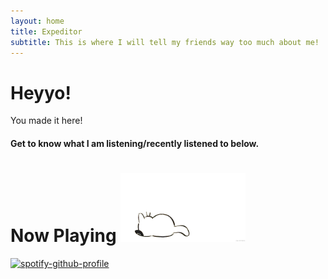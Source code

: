 ```yaml
---
layout: home
title: Expeditor
subtitle: This is where I will tell my friends way too much about me!
---
```

# Heyyo!
You made it here!
<!-- My name is Kimchheang :bowtie:. I am still a student. I study/work in a laboratory located in Seoul, specializing in intelligent wireless networks. I like designing things. My favorite sport is swimming. I am not much of a talker, so I am all ears. -->
#### Get to know what I am listening/recently listened to below.
# Now Playing <img src="/assets/14pz.gif" width="200" height="110"/>
[![spotify-github-profile](https://spotify-github-profile.vercel.app/api/view?uid=l0d5u4xvdcvavv2a2of81kx07&cover_image=true&theme=default)](https://github.com/kittinan/spotify-github-profile)
